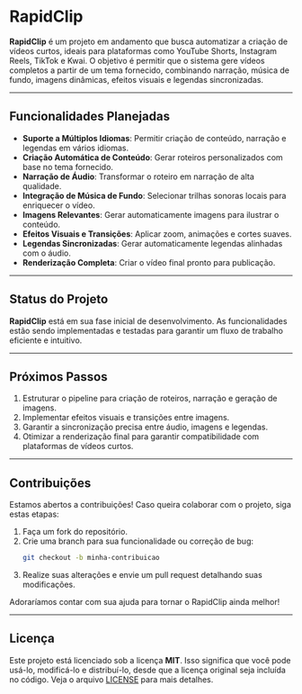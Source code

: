 # **RapidClip**

**RapidClip** é um projeto em andamento que busca automatizar a criação de vídeos curtos, ideais para plataformas como YouTube Shorts, Instagram Reels, TikTok e Kwai. O objetivo é permitir que o sistema gere vídeos completos a partir de um tema fornecido, combinando narração, música de fundo, imagens dinâmicas, efeitos visuais e legendas sincronizadas.

---

## **Funcionalidades Planejadas**

- **Suporte a Múltiplos Idiomas**: Permitir criação de conteúdo, narração e legendas em vários idiomas.
- **Criação Automática de Conteúdo**: Gerar roteiros personalizados com base no tema fornecido.
- **Narração de Áudio**: Transformar o roteiro em narração de alta qualidade.
- **Integração de Música de Fundo**: Selecionar trilhas sonoras locais para enriquecer o vídeo.
- **Imagens Relevantes**: Gerar automaticamente imagens para ilustrar o conteúdo.
- **Efeitos Visuais e Transições**: Aplicar zoom, animações e cortes suaves.
- **Legendas Sincronizadas**: Gerar automaticamente legendas alinhadas com o áudio.
- **Renderização Completa**: Criar o vídeo final pronto para publicação.

---

## **Status do Projeto**

**RapidClip** está em sua fase inicial de desenvolvimento. As funcionalidades estão sendo implementadas e testadas para garantir um fluxo de trabalho eficiente e intuitivo.

---

## **Próximos Passos**

1. Estruturar o pipeline para criação de roteiros, narração e geração de imagens.
2. Implementar efeitos visuais e transições entre imagens.
3. Garantir a sincronização precisa entre áudio, imagens e legendas.
4. Otimizar a renderização final para garantir compatibilidade com plataformas de vídeos curtos.

---

## **Contribuições**

Estamos abertos a contribuições! Caso queira colaborar com o projeto, siga estas etapas:

1. Faça um fork do repositório.
2. Crie uma branch para sua funcionalidade ou correção de bug:
   ```bash
   git checkout -b minha-contribuicao
   ```
3. Realize suas alterações e envie um pull request detalhando suas modificações.

Adoraríamos contar com sua ajuda para tornar o RapidClip ainda melhor!

---

## **Licença**

Este projeto está licenciado sob a licença **MIT**. Isso significa que você pode usá-lo, modificá-lo e distribuí-lo, desde que a licença original seja incluída no código. Veja o arquivo [LICENSE](LICENSE) para mais detalhes.
